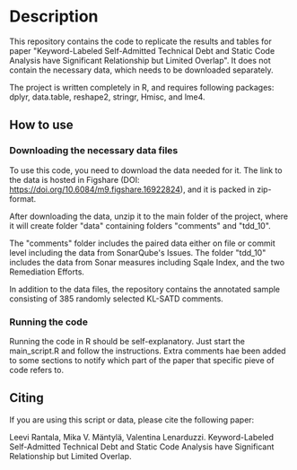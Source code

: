 # Description
This repository contains the code to replicate the results and tables for paper "Keyword-Labeled Self-Admitted Technical Debt and Static Code Analysis have Significant Relationship but Limited Overlap". It does not contain the necessary data, which needs to be downloaded separately.

The project is written completely in R, and requires following packages: dplyr, data.table, reshape2, stringr, Hmisc, and lme4.

## How to use

### Downloading the necessary data files
To use this code, you need to download the data needed for it. The link to the data is hosted in Figshare (DOI: https://doi.org/10.6084/m9.figshare.16922824), and it is packed in zip-format.

After downloading the data, unzip it to the main folder of the project, where it will create
folder "data" containing folders "comments" and "tdd_10".

The "comments" folder includes the paired data either on file or commit level including
the data from SonarQube's Issues. The folder "tdd_10" includes the data from Sonar measures
including Sqale Index, and the two Remediation Efforts.

In addition to the data files, the repository contains the annotated sample consisting of 385 randomly selected KL-SATD comments.

### Running the code
Running the code in R should be self-explanatory. Just start the main_script.R and follow the instructions. Extra comments hae been added to some sections to notify which part of the paper that specific pieve of code refers to.

## Citing
If you are using this script or data, please cite the following paper:

Leevi Rantala, Mika V. Mäntylä, Valentina Lenarduzzi. Keyword-Labeled Self-Admitted Technical Debt and Static Code Analysis have Significant Relationship but Limited Overlap.

